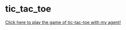 # tic_tac_toe

[Click here to play the game of tic-tac-toe with my agent!](https://teyuanliu.github.io/tic_tac_toe/)
